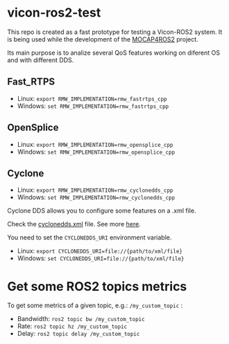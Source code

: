 # vicon-ros2-test

This repo is created as a fast prototype for testing a Vicon-ROS2 system. It is being used while the development of the [MOCAP4ROS2](https://github.com/IntelligentRoboticsLabs/MOCAP4ROS2) project.

Its main purpose is to analize several QoS features working on diferent OS and with different DDS.

## Fast_RTPS

- Linux: `export RMW_IMPLEMENTATION=rmw_fastrtps_cpp`
- Windows: `set RMW_IMPLEMENTATION=rmw_fastrtps_cpp`

## OpenSplice

- Linux: `export RMW_IMPLEMENTATION=rmw_opensplice_cpp`
- Windows: `set RMW_IMPLEMENTATION=rmw_opensplice_cpp`

## Cyclone

- Linux: `export RMW_IMPLEMENTATION=rmw_cyclonedds_cpp`
- Windows: `set RMW_IMPLEMENTATION=rmw_cyclonedds_cpp`

Cyclone DDS allows you to configure some features on a .xml file.

Check the [cyclonedds.xml](https://github.com/dvargasfr/vicon-ros2-test/blob/master/linux/config/cyclonedds.xml) file. See more [here](https://github.com/eclipse-cyclonedds/cyclonedds/blob/master/cdds.md).

You need to set the `CYCLONEDDS_URI` environment variable.

- Linux: `export CYCLONEDDS_URI=file://{path/to/xml/file}`
- Windows: `set CYCLONEDDS_URI=file://{path/to/xml/file}`

# Get some ROS2 topics metrics

To get some metrics of a given topic, e.g.: `/my_custom_topic` :
- Bandwidth: `ros2 topic bw /my_custom_topic`
- Rate: `ros2 topic hz /my_custom_topic`
- Delay: `ros2 topic delay /my_custom_topic`
